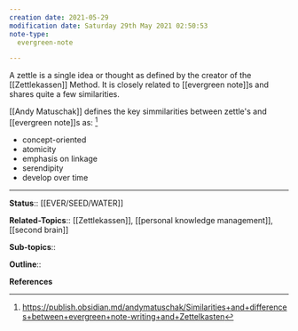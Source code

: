 ```yaml
---
creation date: 2021-05-29
modification date: Saturday 29th May 2021 02:50:53
note-type: 
  evergreen-note

---
```


A zettle is a single idea or thought as defined by the creator of the [[Zettlekassen]] Method. It is closely related to [[evergreen note]]s and shares quite a few similarities.

[[Andy Matuschak]] defines the key simmilarities between zettle's and [[evergreen note]]s as: [^1]
 - concept-oriented
 - atomicity
 - emphasis on linkage
 - serendipity
 - develop over time
	
---

**Status**:: [[EVER/SEED/WATER]]   

**Related-Topics**:: [[Zettlekassen]], [[personal knowledge management]], [[second brain]]

**Sub-topics**:: 

**Outline**::

**References**

[^1]:  https://publish.obsidian.md/andymatuschak/Similarities+and+differences+between+evergreen+note-writing+and+Zettelkasten
